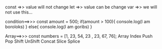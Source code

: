 const =>> value will not change
let =>> value can be change
var =>> we will not use this...

condition==>>>
const amount = 500;
if(amount > 100){
console.log(I am boroloks)
}
else{
console.log(I am goribs)
}

Array==>>>
const numbers = [1, 23, 54, 23 , 23, 67, 76];
Array Index
Push Pop Shift UnShift Concat Slice Splice
